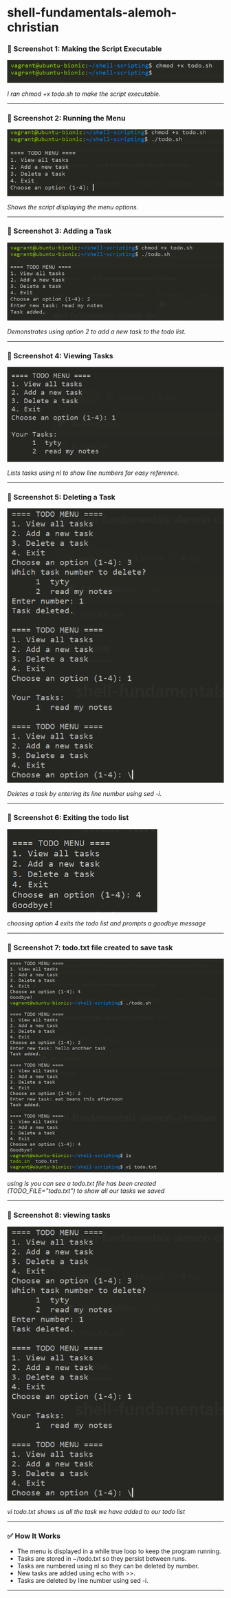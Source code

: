# shell-fundamentals-alemoh-christian

### 📸 Screenshot 1: Making the Script Executable

![Screenshot1](screenshot1.png)

*I ran chmod +x todo.sh to make the script executable.*

---

### 📸 Screenshot 2: Running the Menu

![Screenshot2](screenshot2.png)

*Shows the script displaying the menu options.*

---

### 📸 Screenshot 3: Adding a Task

![Screenshot3](screenshot3.png)

*Demonstrates using option 2 to add a new task to the todo list.*

---

### 📸 Screenshot 4: Viewing Tasks

![Screenshot4](screenshot4.png)

*Lists tasks using nl to show line numbers for easy reference.*

---

### 📸 Screenshot 5: Deleting a Task

![Screenshot5](screenshot5.png)

*Deletes a task by entering its line number using sed -i.*

---

### 📸 Screenshot 6: Exiting the todo list

![Screenshot5](screenshot6.png)

*choosing option 4 exits the todo list and prompts a goodbye message*

---

### 📸 Screenshot 7: todo.txt file created to save task

![Screenshot5](screenshot7.png)

*using ls you can see a todo.txt file has been created (TODO_FILE="todo.txt")
 to show all our tasks we saved*

---
### 📸 Screenshot 8: viewing tasks

![Screenshot5](screenshot5.png)

*vi todo.txt shows us all the task we have added to our todo list*

---

### ✅ How It Works

- The menu is displayed in a while true loop to keep the program running.
- Tasks are stored in ~/todo.txt so they persist between runs.
- Tasks are numbered using nl so they can be deleted by number.
- New tasks are added using echo with >>.
- Tasks are deleted by line number using sed -i.

---
